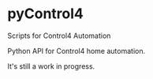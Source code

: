 pyControl4
==========

Scripts for Control4 Automation

Python API for Control4 home automation.

It's still a work in progress.
